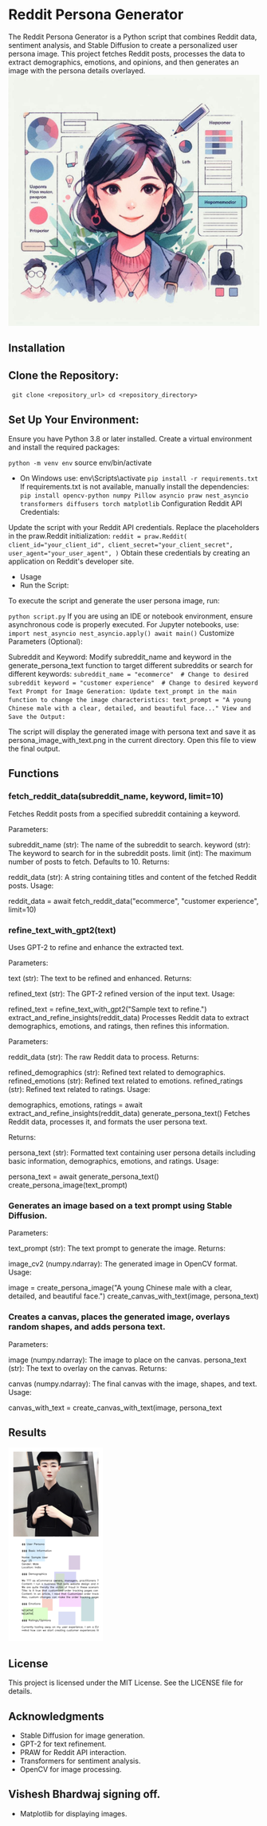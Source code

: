 # Reddit Persona Generator
The Reddit Persona Generator is a Python script that combines Reddit data, sentiment analysis, and Stable Diffusion to create a personalized user persona image. This project fetches Reddit posts, processes the data to extract demographics, emotions, and opinions, and then generates an image with the persona details overlayed.
![Alt text](user3.png)

## Installation
## Clone the Repository:

`
git clone <repository_url>
cd <repository_directory>`

## Set Up Your Environment:

Ensure you have Python 3.8 or later installed. Create a virtual environment and install the required packages:

`python -m venv env`
source env/bin/activate  
- On Windows use: env\Scripts\activate
`pip install -r requirements.txt`
If requirements.txt is not available, manually install the dependencies:
`
pip install opencv-python numpy Pillow asyncio praw nest_asyncio transformers diffusers torch matplotlib`
Configuration
Reddit API Credentials:

Update the script with your Reddit API credentials. Replace the placeholders in the praw.Reddit initialization:
`
reddit = praw.Reddit(
    client_id="your_client_id",
    client_secret="your_client_secret",
    user_agent="your_user_agent",
)
`
Obtain these credentials by creating an application on Reddit's developer site.

- Usage
- Run the Script:

To execute the script and generate the user persona image, run:

`python script.py`
If you are using an IDE or notebook environment, ensure asynchronous code is properly executed. For Jupyter notebooks, use:
`
import nest_asyncio
nest_asyncio.apply()
await main()
`
Customize Parameters (Optional):

Subreddit and Keyword: Modify subreddit_name and keyword in the generate_persona_text function to target different subreddits or search for different keywords:
`
subreddit_name = "ecommerce"  # Change to desired subreddit
keyword = "customer experience"  # Change to desired keyword
Text Prompt for Image Generation: Update text_prompt in the main function to change the image characteristics:
text_prompt = "A young Chinese male with a clear, detailed, and beautiful face..."
View and Save the Output:
`


The script will display the generated image with persona text and save it as persona_image_with_text.png in the current directory. Open this file to view the final output.

## Functions
### fetch_reddit_data(subreddit_name, keyword, limit=10)
Fetches Reddit posts from a specified subreddit containing a keyword.

 Parameters:

subreddit_name (str): The name of the subreddit to search.
keyword (str): The keyword to search for in the subreddit posts.
limit (int): The maximum number of posts to fetch. Defaults to 10.
Returns:

reddit_data (str): A string containing titles and content of the fetched Reddit posts.
Usage:

reddit_data = await fetch_reddit_data("ecommerce", "customer experience", limit=10)
### refine_text_with_gpt2(text)
Uses GPT-2 to refine and enhance the extracted text.

Parameters:

text (str): The text to be refined and enhanced.
Returns:

refined_text (str): The GPT-2 refined version of the input text.
Usage:

refined_text = refine_text_with_gpt2("Sample text to refine.")
extract_and_refine_insights(reddit_data)
Processes Reddit data to extract demographics, emotions, and ratings, then refines this information.

Parameters:

reddit_data (str): The raw Reddit data to process.
Returns:

refined_demographics (str): Refined text related to demographics.
refined_emotions (str): Refined text related to emotions.
refined_ratings (str): Refined text related to ratings.
Usage:

demographics, emotions, ratings = await extract_and_refine_insights(reddit_data)
generate_persona_text()
Fetches Reddit data, processes it, and formats the user persona text.

Returns:

persona_text (str): Formatted text containing user persona details including basic information, demographics, emotions, and ratings.
Usage:

persona_text = await generate_persona_text()
create_persona_image(text_prompt)
### Generates an image based on a text prompt using Stable Diffusion.

Parameters:

text_prompt (str): The text prompt to generate the image.
Returns:

image_cv2 (numpy.ndarray): The generated image in OpenCV format.
Usage:

image = create_persona_image("A young Chinese male with a clear, detailed, and beautiful face.")
create_canvas_with_text(image, persona_text)
### Creates a canvas, places the generated image, overlays random shapes, and adds persona text.

Parameters:

image (numpy.ndarray): The image to place on the canvas.
persona_text (str): The text to overlay on the canvas.
Returns:

canvas (numpy.ndarray): The final canvas with the image, shapes, and text.
Usage:

canvas_with_text = create_canvas_with_text(image, persona_text

## Results
![Alt text](download.png)

## License
This project is licensed under the MIT License. See the LICENSE file for details.

## Acknowledgments
- Stable Diffusion for image generation.
- GPT-2 for text refinement.
- PRAW for Reddit API interaction.
- Transformers for sentiment analysis.
- OpenCV for image processing.
## Vishesh Bhardwaj signing off. 
- Matplotlib for displaying images.
